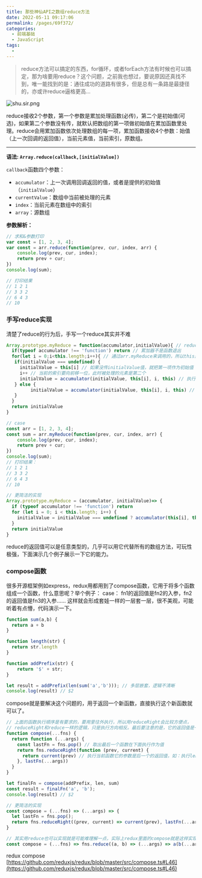 ```yaml
---
title: 那些神仙API之数组reduce方法
date: 2022-05-11 09:17:06
permalink: /pages/69f372/
categories:
  - 前端基础
  - JavaScript
tags:
  - 
---
```

> reduce方法可以搞定的东西，for循环，或者forEach方法有时候也可以搞定，那为啥要用reduce？这个问题，之前我也想过，要说原因还真找不到，唯一能找到的是：通往成功的道路有很多，但是总有一条路是最捷径的，亦或许reduce逼格更高...

![shu.sir.png](https://cdn.jsdelivr.net/gh/sunnyxujian/image-store/img/shu.sir.png)  

<!-- more -->

reduce接收2个参数，第一个参数是累加处理函数(必传)，第二个是初始值(可选)，如果第二个参数没有传，就默认把数组的第一项做初始值在累加函数里处理。reduce会用累加函数依次处理数组的每一项，累加函数接收4个参数：始值（上一次回调的返回值），当前元素值，当前索引，原数组。

---

**语法:  `Array.reduce(callback,[initialValue])`**  

`callback`函数四个参数：

- `accumulator`：上一次调用回调返回的值，或者是提供的初始值（`initialValue`）
- `currentValue`：数组中当前被处理的元素
- `index`：当前元素在数组中的索引
- `array`：源数组

**参数解析：**
```javascript
// 求和&参数打印
var const = [1, 2, 3, 4];
var const = arr.reduce(function(prev, cur, index, arr) {
    console.log(prev, cur, index);
    return prev + cur;
})
console.log(sum);

// 打印结果
// 1 2 1
// 3 3 2
// 6 4 3
// 10
```
### 手写reduce实现
清楚了reduce的行为后，手写一个reduce其实并不难
```javascript
Array.prototype.myReduce = function(accumulator,initialValue){ // reduce 接收2个参数：累加函数和初始值
  if(typeof accumulator !== 'function') return // 累加器不是函数退出
  for(let i = 0;i<this.length;i++){ // 通过arr.myReduce来调用的，所以this是当前数组
   if(initialValue === undefined) { 
     initialValue = this[i] // 如果没传initialValue值，就把第一项作为初始值
     i++ // 当前的索引要向前移一位，此时被处理的元素是第二个
     initialValue = accumulator(initialValue, this[i], i, this) // 执行累加器函数并赋值
   } else {
		 initialValue = accumulator(initialValue, this[i], i, this) // 后续直接执行
   }
  }
  return initialValue
}

// case
const arr = [1, 2, 3, 4];
const sum = arr.myReduce(function(prev, cur, index, arr) {
    console.log(prev, cur, index);
    return prev + cur;
})
console.log(sum);
// 打印结果：
// 1 2 1
// 3 3 2
// 6 4 3
// 10

// 更简洁的实现
Array.prototype.myReduce = (accumulator, initialValue)=> {
  if (typeof accumulator !== 'function') return
  for (let i = 0; i < this.length; i++) {
    initialValue = initialValue === undefined ? accumulator(this[i], this[++i], i, this) : accumulator(initialValue, this[i], i, this)
  }
  return initialValue
}
```

reduce的返回值可以是任意类型的，几乎可以用它代替所有的数组方法，可玩性极强，下面演示几个例子展示一下它的能力。
### compose函数
很多开源框架例如express，redux用都用到了compose函数，它用于将多个函数组成一个函数，什么意思呢？举个例子：
case： fn1的返回值是fn2的入参，fn2的返回值是fn3的入参...... 这样就会形成套娃一样的一层套一层，很不美观，可能听着有点懵，代码演示一下。
```javascript
function sum(a,b) {
  return a + b
}

function length(str) {
  return str.length
}

function addPrefix(str) {
    return '$' + str;
}

let result = addPrefix(len(sum('a','b'))); // 多层嵌套，逻辑不清晰
console.log(result) // $2

```
compose就是要解决这个问题的，用于返回一个新函数，直接执行这个新函数就可以了。
```javascript
// 上面的函数执行顺序是有要求的，要用里往外执行，所以用reduceRight会比较方便点，
// reduceRight和reduce一样的逻辑，只是执行方向相反。最后要注意的是，它的返回值是一个函数。
function compose(...fns) {
  return function (...args) {
    const lastFn = fns.pop() // 取出最后一个函数在下面执行作为值
    return fns.reduceRight(function (prev, current) {
      return current(prev) // 执行当前函数它的参数是后一个的返回值，如：执行length(str) str是sum的返回值
    }, lastFn(...args))
  }
}

let finalFn = compose(addPrefix, len, sum)
const result = finalFn('a', 'b');
console.log(result) // $2

// 更简洁的实现
const compose = (...fns) => (...args) => {
  let lastFn = fns.pop();
  return fns.reduceRight((prev, current) => current(prev), lastFn(...args))
}

// 其实用reduce也可以实现就是可能难理解一点，实际上redux里面的compose就是这样实现的
const compose = (...fns) => fns.reduce((a, b) => (...args) => a(b(...args)))

```
redux compose [https://github.com/reduxjs/redux/blob/master/src/compose.ts#L46](https://github.com/reduxjs/redux/blob/master/src/compose.ts#L46)
